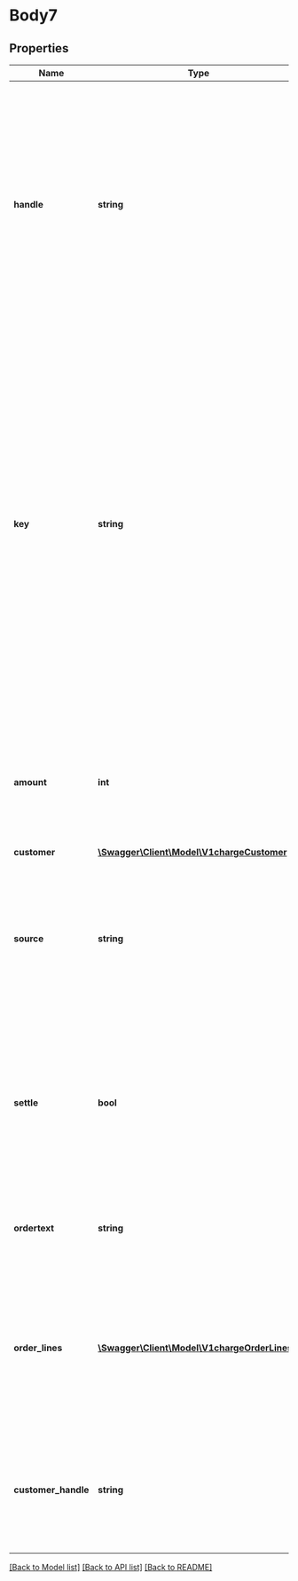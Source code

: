 # Body7

## Properties
Name | Type | Description | Notes
------------ | ------------- | ------------- | -------------
**handle** | **string** | Per account unique reference to charge/invoice. E.g. order id from own system. Multiple payments can be attempted for the same handle but only one authorized or settled charge can exist per handle. Max length 255 with allowable characters [a-zA-Z0-9_.-@]. | 
**key** | **string** | Optional idempotency key. Only one authorization or settle can be performed for the same handle. If two create attempts are attempted and the first succeeds the second will fail because charge is already settled or authorized. An idempotency key identifies uniquely the request and multiple requests with the same key and handle will yield the same result. In case of networking errors the same request with same key can safely be retried. | [optional] 
**amount** | **int** | Amount in the smallest unit for the account currency. Either &#x60;amount&#x60; or &#x60;order_lines&#x60; must be provided if charge/invoice does not already exists. | [optional] 
**customer** | [**\Swagger\Client\Model\V1chargeCustomer**](V1chargeCustomer.md) |  | [optional] 
**source** | **string** | The source for the payment. Either an existing payment method for the customer, e.g. &#x60;ca_...&#x60; or a card token &#x60;ct_...&#x60; generated with token API or Reepay JS library. | 
**settle** | **bool** | Whether or not to immediately settle the charge. Default is true. If not settled immediately the charge will be authorized and can later be settled. Normally this have to be done within 7 days. | [optional] 
**ordertext** | **string** | Optional order text. Used in conjunction with &#x60;amount&#x60;. Ignored if &#x60;order_lines&#x60; is provided. | [optional] 
**order_lines** | [**\Swagger\Client\Model\V1chargeOrderLines[]**](V1chargeOrderLines.md) | Order lines for the charge. The order lines controls the amount. Only required if charge/invoice does not already exist. If given for existing charge the order lines and amount are adjusted. | [optional] 
**customer_handle** | **string** | Customer reference. If charge does not already exist either this reference must be provided or a create customer object must be provided. . | [optional] 

[[Back to Model list]](../README.md#documentation-for-models) [[Back to API list]](../README.md#documentation-for-api-endpoints) [[Back to README]](../README.md)



